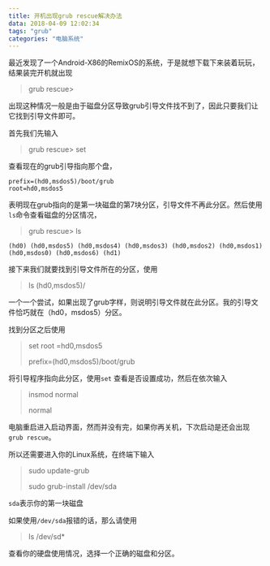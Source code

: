 ```yaml
---
title: 开机出现grub rescue解决办法
data: 2018-04-09 12:02:34
tags: "grub"
categories: "电脑系统"
---
```


​	最近发现了一个Android-X86的RemixOS的系统，于是就想下载下来装着玩玩，结果装完开机就出现

> grub rescue>

出现这种情况一般是由于磁盘分区导致grub引导文件找不到了，因此只要我们让它找到引导文件即可。

首先我们先输入

> grub rescue> set

查看现在的grub引导指向那个盘，

```photo-1
prefix=(hd0,msdos5)/boot/grub
root=hd0,msdos5
```

表明现在grub指向的是第一块磁盘的第7块分区，引导文件不再此分区。然后使用`ls`命令查看磁盘的分区情况，

> grub rescue> ls

```photo-2
(hd0) (hd0,msdos5) (hd0,msdos4) (hd0,msdos3) (hd0,msdos2) (hd0,msdos1) (hd0,msdos0) (hd0,msdos6) (hd1)
```

接下来我们就要找到引导文件所在的分区，使用

> ls (hd0,msdos5)/

一个一个尝试，如果出现了grub字样，则说明引导文件就在此分区。我的引导文件恰巧就在（hd0，msdos5）分区。

找到分区之后使用

> set root =hd0,msdos5
>
> prefix=(hd0,msdos5)/boot/grub

将引导程序指向此分区，使用`set` 查看是否设置成功，然后在依次输入

> insmod normal
>
> normal

电脑重启进入启动界面，然而并没有完，如果你再关机，下次启动是还会出现`grub rescue`。

所以还需要进入你的Linux系统，在终端下输入

> sudo update-grub
>
> sudo grub-install /dev/sda

`sda`表示你的第一块磁盘

如果使用`/dev/sda`报错的话，那么请使用

> ls /dev/sd*

查看你的硬盘使用情况，选择一个正确的磁盘和分区。